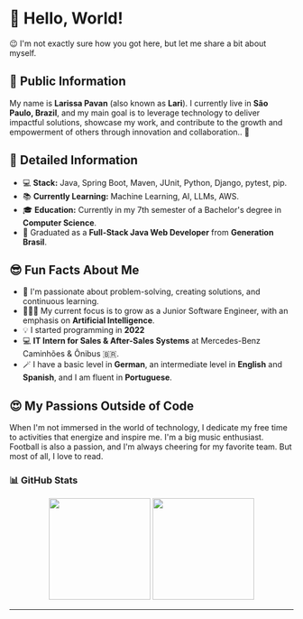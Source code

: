 # 👋 Hello, World!

😉 I'm not exactly sure how you got here, but let me share a bit about myself.

## 🌟 Public Information

My name is **Larissa Pavan** (also known as **Lari**). I currently live in **São Paulo, Brazil**, and my main goal is to leverage technology to deliver impactful solutions, showcase my work, and contribute to the growth and empowerment of others through innovation and collaboration.. 🚀

## 📝 Detailed Information

<!-- Add your personal details you'd like to share -->

- 💻 **Stack:** Java, Spring Boot, Maven, JUnit, Python, Django, pytest, pip. 
- 📚 **Currently Learning:** Machine Learning, AI, LLMs, AWS.  
- 🎓 **Education:** Currently in my 7th semester of a Bachelor's degree in **Computer Science**.
- 🚀 Graduated as a **Full-Stack Java Web Developer** from **Generation Brasil**.

## 😎 Fun Facts About Me

<!-- Add something fun to show you're more than just code -->

- 🌱 I'm passionate about problem-solving, creating solutions, and continuous learning.
- 👩🏼‍💻 My current focus is to grow as a Junior Software Engineer, with an emphasis on **Artificial Intelligence**.
- 💡 I started programming in **2022**
- 💻 **IT Intern for Sales & After-Sales Systems** at Mercedes-Benz Caminhões & Ônibus 🇧🇷.
- 🪄 I have a basic level in **German**, an intermediate level in **English** and **Spanish**, and I am fluent in **Portuguese**.

## 😍 My Passions Outside of Code 

When I'm not immersed in the world of technology, I dedicate my free time to activities that energize and inspire me. I'm a big music enthusiast. Football is also a passion, and I'm always cheering for my favorite team. But most of all, I love to read.


### 📊 GitHub Stats

<p align="center">
  <img height="180em" src="https://github-readme-stats.vercel.app/api?username=larissacpavan&show_icons=true&theme=dracula&include_all_commits=true&count_private=true"/>
  <img height="180em" src="https://github-readme-stats.vercel.app/api/top-langs/?username=larissacpavan&layout=compact&langs_count=7&theme=dracula"/>
</p>


---
